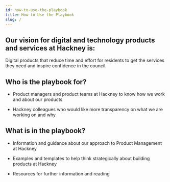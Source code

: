```yaml
---
id: how-to-use-the-playbook
title: How to Use the Playbook
slug: /
---
```


## Our vision for digital and technology products and services at Hackney is:

Digital products that reduce time and effort for residents to get the services they need and inspire confidence in the council.


## Who is the playbook for?

- Product managers and product teams at Hackney to know how we work and about our products

- Hackney colleagues who would like more transparency on what we are working on and why

## What is in the playbook?

- Information and guidance about our approach to Product Management at Hackney

- Examples and templates to help think strategically about building products at Hackney

- Resources for further information and reading